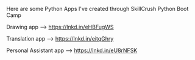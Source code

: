Here are some Python Apps I've created through SkillCrush Python Boot Camp

Drawing app --> https://lnkd.in/eHBFugWS

Translation app --> https://lnkd.in/eitqGhry

Personal Assistant app --> https://lnkd.in/eU8rNFSK

